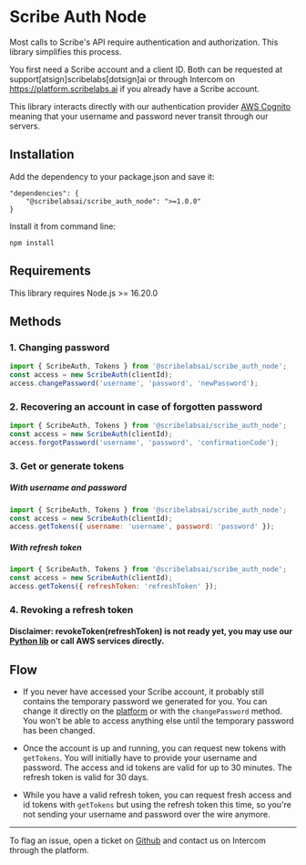 # Scribe Auth Node

Most calls to Scribe's API require authentication and authorization. This library simplifies this process.

You first need a Scribe account and a client ID. Both can be requested at support[atsign]scribelabs[dotsign]ai or through Intercom on https://platform.scribelabs.ai if you already have a Scribe account.

This library interacts directly with our authentication provider [AWS Cognito](https://aws.amazon.com/cognito/) meaning that your username and password never transit through our servers.

## Installation

Add the dependency to your package.json and save it:

```
"dependencies": {
	"@scribelabsai/scribe_auth_node": ">=1.0.0"
}
```

Install it from command line:

```
npm install
```

## Requirements

This library requires Node.js >= 16.20.0

## Methods

### 1. Changing password

```javascript
import { ScribeAuth, Tokens } from '@scribelabsai/scribe_auth_node';
const access = new ScribeAuth(clientId);
access.changePassword('username', 'password', 'newPassword');
```

### 2. Recovering an account in case of forgotten password

```javascript
import { ScribeAuth, Tokens } from '@scribelabsai/scribe_auth_node';
const access = new ScribeAuth(clientId);
access.forgotPassword('username', 'password', 'confirmationCode');
```

### 3. Get or generate tokens

##### With username and password

```javascript
import { ScribeAuth, Tokens } from '@scribelabsai/scribe_auth_node';
const access = new ScribeAuth(clientId);
access.getTokens({ username: 'username', password: 'password' });
```

##### With refresh token

```javascript
import { ScribeAuth, Tokens } from '@scribelabsai/scribe_auth_node';
const access = new ScribeAuth(clientId);
access.getTokens({ refreshToken: 'refreshToken' });
```

### 4. Revoking a refresh token

#### Disclaimer: revokeToken(refreshToken) is not ready yet, you may use our [Python lib](https://github.com/ScribeLabsAI/ScribeAuth) or call AWS services directly.

## Flow

- If you never have accessed your Scribe account, it probably still contains the temporary password we generated for you. You can change it directly on the [platform](https://platform.scribelabs.ai) or with the `changePassword` method. You won't be able to access anything else until the temporary password has been changed.

- Once the account is up and running, you can request new tokens with `getTokens`. You will initially have to provide your username and password. The access and id tokens are valid for up to 30 minutes. The refresh token is valid for 30 days.

- While you have a valid refresh token, you can request fresh access and id tokens with `getTokens` but using the refresh token this time, so you're not sending your username and password over the wire anymore.

---

To flag an issue, open a ticket on [Github](https://github.com/ScribeLabsAI/ScribeAuth/issues) and contact us on Intercom through the platform.
